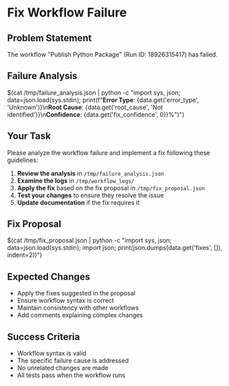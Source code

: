 # Fix Workflow Failure

## Problem Statement
The workflow "Publish Python Package" (Run ID: 18926315417) has failed.

## Failure Analysis
$(cat /tmp/failure_analysis.json | python -c "import sys, json; data=json.load(sys.stdin); print(f\"**Error Type**: {data.get('error_type', 'Unknown')}\n**Root Cause**: {data.get('root_cause', 'Not identified')}\n**Confidence**: {data.get('fix_confidence', 0)}%\")")

## Your Task
Please analyze the workflow failure and implement a fix following these guidelines:

1. **Review the analysis** in `/tmp/failure_analysis.json`
2. **Examine the logs** in `/tmp/workflow_logs/`
3. **Apply the fix** based on the fix proposal in `/tmp/fix_proposal.json`
4. **Test your changes** to ensure they resolve the issue
5. **Update documentation** if the fix requires it

## Fix Proposal
$(cat /tmp/fix_proposal.json | python -c "import sys, json; data=json.load(sys.stdin); import json; print(json.dumps(data.get('fixes', []), indent=2))")

## Expected Changes
- Apply the fixes suggested in the proposal
- Ensure workflow syntax is correct
- Maintain consistency with other workflows
- Add comments explaining complex changes

## Success Criteria
- Workflow syntax is valid
- The specific failure cause is addressed
- No unrelated changes are made
- All tests pass when the workflow runs

